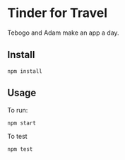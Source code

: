 # Tinder for Travel

Tebogo and Adam make an app a day.

## Install

    npm install
    
## Usage

To run:

    npm start
    
To test

    npm test